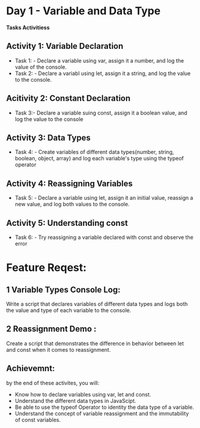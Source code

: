 #  Day 1 - Variable and Data Type

<b>Tasks Activitiess</b>

## Activity 1: Variable Declaration
- Task 1: - Declare a variable using var, assign it a number, and log the value of the console.
- Task 2: - Declare a variabl using let, assign it a string, and log the value to the console.
## Acitivity 2: Constant Declaration
- Task 3:- Declare a variable suing const, assign it a boolean value, and log the value to the console
## Activity 3: Data Types
- Task 4: - Create variables of different data types(number, string, boolean, object, array) and log each variable's type using the typeof operator

## Activity 4: Reassigning Variables
- Task 5: - Declare a variable using let, assign it an initial value, reassign a new value, and log both values to the console.

## Activity 5: Understanding const
- Task 6: - Try reassigning a variable declared with const and observe the error

# Feature Reqest:
## 1 Variable Types Console Log: 
Write a script that declares variables of different data types and logs both the value and type of each variable to the console.
## 2 Reassignment Demo :
Create a script that demonstrates the difference in behavior between let and const when it comes to reassignment.


## Achievemnt:

by the end of these activites, you will:

- Know how to declare variables using var, let and const.
- Understand the different data types in JavaScipt.
- Be able to use the typeof Operator to identity the data type of a variable.
- Understand the concept of  variable reassignment and the immutability of const variables.